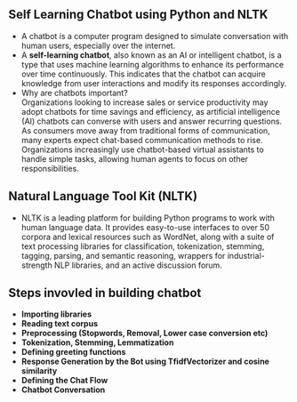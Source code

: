 ## Self Learning Chatbot using Python and NLTK
- A chatbot is a computer program designed to simulate conversation with human users, especially over the internet.
- A **self-learning chatbot**, also known as an AI or intelligent chatbot, is a type that uses machine learning algorithms to enhance its performance over time continuously. This indicates that the chatbot can acquire knowledge from user interactions and modify its responses accordingly.
- Why are chatbots important? <br>
 Organizations looking to increase sales or service productivity may adopt chatbots for time savings and efficiency, as artificial intelligence (AI) chatbots can converse with users and answer recurring questions. <br>
 As consumers move away from traditional forms of communication, many experts expect chat-based communication methods to rise. Organizations increasingly use chatbot-based virtual assistants to handle simple tasks, allowing human agents to focus on other responsibilities.
## Natural Language Tool Kit (NLTK)
- NLTK is a leading platform for building Python programs to work with human language data. It provides easy-to-use interfaces to over 50 corpora and lexical resources such as WordNet, along with a suite of text processing libraries for classification, tokenization, stemming, tagging, parsing, and semantic reasoning, wrappers for industrial-strength NLP libraries, and an active discussion forum.
## Steps invovled in building chatbot
- **Importing libraries**
- **Reading text corpus**
- **Preprocessing (Stopwords, Removal, Lower case conversion etc)**
- **Tokenization, Stemming, Lemmatization**
- **Defining greeting functions**
- **Response Generation by the Bot using TfidfVectorizer and cosine similarity**
- **Defining the Chat Flow**
- **Chatbot Conversation** 
